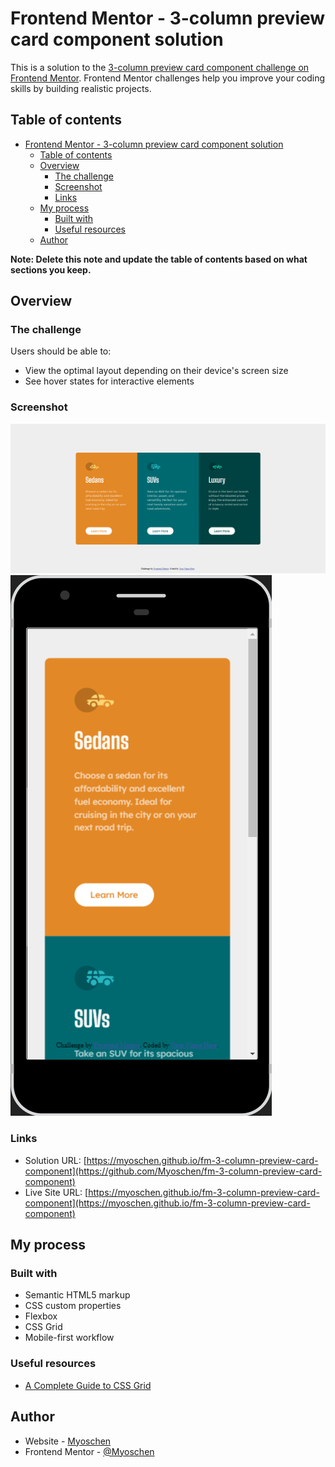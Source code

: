 # Frontend Mentor - 3-column preview card component solution

This is a solution to the [3-column preview card component challenge on Frontend Mentor](https://www.frontendmentor.io/challenges/3column-preview-card-component-pH92eAR2-). Frontend Mentor challenges help you improve your coding skills by building realistic projects.

## Table of contents

- [Frontend Mentor - 3-column preview card component solution](#frontend-mentor---3-column-preview-card-component-solution)
  - [Table of contents](#table-of-contents)
  - [Overview](#overview)
    - [The challenge](#the-challenge)
    - [Screenshot](#screenshot)
    - [Links](#links)
  - [My process](#my-process)
    - [Built with](#built-with)
    - [Useful resources](#useful-resources)
  - [Author](#author)

**Note: Delete this note and update the table of contents based on what sections you keep.**

## Overview

### The challenge

Users should be able to:

- View the optimal layout depending on their device's screen size
- See hover states for interactive elements

### Screenshot

![desktop](./screenshots/desktop.png)
![mobile](./screenshots/mobile.png)

### Links

- Solution URL: [https://myoschen.github.io/fm-3-column-preview-card-component](https://github.com/Myoschen/fm-3-column-preview-card-component)
- Live Site URL: [https://myoschen.github.io/fm-3-column-preview-card-component](https://myoschen.github.io/fm-3-column-preview-card-component)

## My process

### Built with

- Semantic HTML5 markup
- CSS custom properties
- Flexbox
- CSS Grid
- Mobile-first workflow

### Useful resources

- [A Complete Guide to CSS Grid](https://css-tricks.com/snippets/css/complete-guide-grid/)

## Author

- Website - [Myoschen](https://myoschen.github.io)
- Frontend Mentor - [@Myoschen](https://www.frontendmentor.io/profile/Myoschen)
